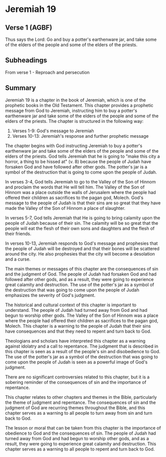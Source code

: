 # Jeremiah 19

## Verse 1 (AGBF)

Thus says the Lord: Go and buy a potter's earthenware jar, and take some of the elders of the people and some of the elders of the priests.

## Subheadings

From verse 1 - Reproach and persecution

## Summary

Jeremiah 19 is a chapter in the book of Jeremiah, which is one of the prophetic books in the Old Testament. This chapter provides a prophetic message from God to Jeremiah, instructing him to buy a potter's earthenware jar and take some of the elders of the people and some of the elders of the priests. The chapter is structured in the following way:

1. Verses 1-9: God's message to Jeremiah
2. Verses 10-13: Jeremiah's response and further prophetic message

The chapter begins with God instructing Jeremiah to buy a potter's earthenware jar and take some of the elders of the people and some of the elders of the priests. God tells Jeremiah that he is going to "make this city a horror, a thing to be hissed at" (v. 8) because the people of Judah have forsaken God and have followed after other gods. The potter's jar is a symbol of the destruction that is going to come upon the people of Judah.

In verses 3-4, God tells Jeremiah to go to the Valley of the Son of Hinnom and proclaim the words that He will tell him. The Valley of the Son of Hinnom was a place outside the walls of Jerusalem where the people had offered their children as sacrifices to the pagan god, Molech. God's message to the people of Judah is that their sins are so great that they have made the Valley of the Son of Hinnom a place of slaughter.

In verses 5-7, God tells Jeremiah that He is going to bring calamity upon the people of Judah because of their sin. The calamity will be so great that the people will eat the flesh of their own sons and daughters and the flesh of their friends.

In verses 10-13, Jeremiah responds to God's message and prophesies that the people of Judah will be destroyed and that their bones will be scattered around the city. He also prophesies that the city will become a desolation and a curse.

The main themes or messages of this chapter are the consequences of sin and the judgment of God. The people of Judah had forsaken God and had followed after other gods, and as a result, they were going to experience great calamity and destruction. The use of the potter's jar as a symbol of the destruction that was going to come upon the people of Judah emphasizes the severity of God's judgment.

The historical and cultural context of this chapter is important to understand. The people of Judah had turned away from God and had begun to worship other gods. The Valley of the Son of Hinnom was a place where the people had offered their children as sacrifices to the pagan god, Molech. This chapter is a warning to the people of Judah that their sins have consequences and that they need to repent and turn back to God.

Theologians and scholars have interpreted this chapter as a warning against idolatry and a call to repentance. The judgment that is described in this chapter is seen as a result of the people's sin and disobedience to God. The use of the potter's jar as a symbol of the destruction that was going to come upon the people of Judah is seen as a powerful image of God's judgment.

There are no significant controversies related to this chapter, but it is a sobering reminder of the consequences of sin and the importance of repentance.

This chapter relates to other chapters and themes in the Bible, particularly the theme of judgment and repentance. The consequences of sin and the judgment of God are recurring themes throughout the Bible, and this chapter serves as a warning to all people to turn away from sin and turn back to God.

The lesson or moral that can be taken from this chapter is the importance of obedience to God and the consequences of sin. The people of Judah had turned away from God and had begun to worship other gods, and as a result, they were going to experience great calamity and destruction. This chapter serves as a warning to all people to repent and turn back to God.